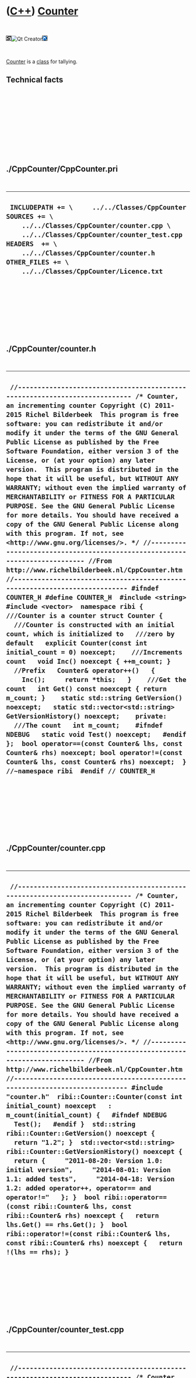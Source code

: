 
 

 

 

 

 

([C++](Cpp.md)) [Counter](CppCounter.md)
==========================================

 

![STL](PicStl.png)![Qt
Creator](PicQtCreator.png)![Lubuntu](PicLubuntu.png)

 

[Counter](CppCounter.md) is a [class](CppClass.md) for tallying.

Technical facts
---------------

 

 

 

 

 

 

./CppCounter/CppCounter.pri
---------------------------

 

  --------------------------------------------------------------------------------------------------------------------------------------------------------------------------------------------------------------------------------------------------------------------------
  ` INCLUDEPATH += \     ../../Classes/CppCounter  SOURCES += \     ../../Classes/CppCounter/counter.cpp \     ../../Classes/CppCounter/counter_test.cpp  HEADERS  += \     ../../Classes/CppCounter/counter.h  OTHER_FILES += \     ../../Classes/CppCounter/Licence.txt`
  --------------------------------------------------------------------------------------------------------------------------------------------------------------------------------------------------------------------------------------------------------------------------

 

 

 

 

 

./CppCounter/counter.h
----------------------

 

  --------------------------------------------------------------------------------------------------------------------------------------------------------------------------------------------------------------------------------------------------------------------------------------------------------------------------------------------------------------------------------------------------------------------------------------------------------------------------------------------------------------------------------------------------------------------------------------------------------------------------------------------------------------------------------------------------------------------------------------------------------------------------------------------------------------------------------------------------------------------------------------------------------------------------------------------------------------------------------------------------------------------------------------------------------------------------------------------------------------------------------------------------------------------------------------------------------------------------------------------------------------------------------------------------------------------------------------------------------------------------------------------------------------------------------------------------------------------------------------------------------------------------------------------------------------------------------------------------------------------------------------------------------------------------------------------------------------------------------------------------------------------------------------------------------------------------------------------------------------------------------------------------------------------------------
  ` //--------------------------------------------------------------------------- /* Counter, an incrementing counter Copyright (C) 2011-2015 Richel Bilderbeek  This program is free software: you can redistribute it and/or modify it under the terms of the GNU General Public License as published by the Free Software Foundation, either version 3 of the License, or (at your option) any later version.  This program is distributed in the hope that it will be useful, but WITHOUT ANY WARRANTY; without even the implied warranty of MERCHANTABILITY or FITNESS FOR A PARTICULAR PURPOSE. See the GNU General Public License for more details. You should have received a copy of the GNU General Public License along with this program. If not, see <http://www.gnu.org/licenses/>. */ //--------------------------------------------------------------------------- //From http://www.richelbilderbeek.nl/CppCounter.htm //--------------------------------------------------------------------------- #ifndef COUNTER_H #define COUNTER_H  #include <string> #include <vector>  namespace ribi {  ///Counter is a counter struct Counter {   ///Counter is constructed with an initial count, which is initialized to   ///zero by default   explicit Counter(const int initial_count = 0) noexcept;    ///Increments count   void Inc() noexcept { ++m_count; }    //Prefix   Counter& operator++()   {     Inc();     return *this;   }    ///Get the count   int Get() const noexcept { return m_count; }    static std::string GetVersion() noexcept;   static std::vector<std::string> GetVersionHistory() noexcept;    private:   ///The count   int m_count;    #ifndef NDEBUG   static void Test() noexcept;   #endif };  bool operator==(const Counter& lhs, const Counter& rhs) noexcept; bool operator!=(const Counter& lhs, const Counter& rhs) noexcept;  } //~namespace ribi  #endif // COUNTER_H`
  --------------------------------------------------------------------------------------------------------------------------------------------------------------------------------------------------------------------------------------------------------------------------------------------------------------------------------------------------------------------------------------------------------------------------------------------------------------------------------------------------------------------------------------------------------------------------------------------------------------------------------------------------------------------------------------------------------------------------------------------------------------------------------------------------------------------------------------------------------------------------------------------------------------------------------------------------------------------------------------------------------------------------------------------------------------------------------------------------------------------------------------------------------------------------------------------------------------------------------------------------------------------------------------------------------------------------------------------------------------------------------------------------------------------------------------------------------------------------------------------------------------------------------------------------------------------------------------------------------------------------------------------------------------------------------------------------------------------------------------------------------------------------------------------------------------------------------------------------------------------------------------------------------------------------------

 

 

 

 

 

./CppCounter/counter.cpp
------------------------

 

  --------------------------------------------------------------------------------------------------------------------------------------------------------------------------------------------------------------------------------------------------------------------------------------------------------------------------------------------------------------------------------------------------------------------------------------------------------------------------------------------------------------------------------------------------------------------------------------------------------------------------------------------------------------------------------------------------------------------------------------------------------------------------------------------------------------------------------------------------------------------------------------------------------------------------------------------------------------------------------------------------------------------------------------------------------------------------------------------------------------------------------------------------------------------------------------------------------------------------------------------------------------------------------------------------------------------------------------------------------------------------------------------------------------------------------------------------------------------------------------------------------------------------------------------------------------------------------------------------------------------------------------------------------------------------------------------------------------------------------------------------------
  ` //--------------------------------------------------------------------------- /* Counter, an incrementing counter Copyright (C) 2011-2015 Richel Bilderbeek  This program is free software: you can redistribute it and/or modify it under the terms of the GNU General Public License as published by the Free Software Foundation, either version 3 of the License, or (at your option) any later version.  This program is distributed in the hope that it will be useful, but WITHOUT ANY WARRANTY; without even the implied warranty of MERCHANTABILITY or FITNESS FOR A PARTICULAR PURPOSE. See the GNU General Public License for more details. You should have received a copy of the GNU General Public License along with this program. If not, see <http://www.gnu.org/licenses/>. */ //--------------------------------------------------------------------------- //From http://www.richelbilderbeek.nl/CppCounter.htm //--------------------------------------------------------------------------- #include "counter.h"  ribi::Counter::Counter(const int initial_count) noexcept   : m_count(initial_count) {   #ifndef NDEBUG   Test();   #endif }  std::string ribi::Counter::GetVersion() noexcept {   return "1.2"; }  std::vector<std::string> ribi::Counter::GetVersionHistory() noexcept {   return {     "2011-08-20: Version 1.0: initial version",     "2014-08-01: Version 1.1: added tests",     "2014-04-18: Version 1.2: added operator++, operator== and operator!="   }; }  bool ribi::operator==(const ribi::Counter& lhs, const ribi::Counter& rhs) noexcept {   return lhs.Get() == rhs.Get(); }  bool ribi::operator!=(const ribi::Counter& lhs, const ribi::Counter& rhs) noexcept {   return !(lhs == rhs); }`
  --------------------------------------------------------------------------------------------------------------------------------------------------------------------------------------------------------------------------------------------------------------------------------------------------------------------------------------------------------------------------------------------------------------------------------------------------------------------------------------------------------------------------------------------------------------------------------------------------------------------------------------------------------------------------------------------------------------------------------------------------------------------------------------------------------------------------------------------------------------------------------------------------------------------------------------------------------------------------------------------------------------------------------------------------------------------------------------------------------------------------------------------------------------------------------------------------------------------------------------------------------------------------------------------------------------------------------------------------------------------------------------------------------------------------------------------------------------------------------------------------------------------------------------------------------------------------------------------------------------------------------------------------------------------------------------------------------------------------------------------------------

 

 

 

 

 

./CppCounter/counter\_test.cpp
------------------------------

 

  ---------------------------------------------------------------------------------------------------------------------------------------------------------------------------------------------------------------------------------------------------------------------------------------------------------------------------------------------------------------------------------------------------------------------------------------------------------------------------------------------------------------------------------------------------------------------------------------------------------------------------------------------------------------------------------------------------------------------------------------------------------------------------------------------------------------------------------------------------------------------------------------------------------------------------------------------------------------------------------------------------------------------------------------------------------------------------------------------------------------------------------------------------------------------------------------------------------------------------------------------------------------------------------------------------------------------------------------------------------------------------------------------------------------------------------------------------------------------------------------------------------------------------------------------------------------------------------------------------------------------------------------------------------------------------------------------------------------------------------------------------------------------------------------------------------------------------------------------------------------------------------------------------------------------------------------------------------------------------------------------------------------------------------------------------------------------------------------------------------------------------------------------------------------------
  ` //--------------------------------------------------------------------------- /* Counter, an incrementing counter Copyright (C) 2011-2015 Richel Bilderbeek  This program is free software: you can redistribute it and/or modify it under the terms of the GNU General Public License as published by the Free Software Foundation, either version 3 of the License, or (at your option) any later version.  This program is distributed in the hope that it will be useful, but WITHOUT ANY WARRANTY; without even the implied warranty of MERCHANTABILITY or FITNESS FOR A PARTICULAR PURPOSE. See the GNU General Public License for more details. You should have received a copy of the GNU General Public License along with this program. If not, see <http://www.gnu.org/licenses/>. */ //--------------------------------------------------------------------------- //From http://www.richelbilderbeek.nl/CppCounter.htm //--------------------------------------------------------------------------- #ifndef NDEBUG  #include "counter.h"  #include <cassert>  #include "testtimer.h" #include "trace.h"  void ribi::Counter::Test() noexcept {   {     static bool is_tested{false};     if (is_tested) return;     is_tested = true;   }   const TestTimer test_timer(__func__,__FILE__,1.0);   const bool verbose{false};   if (verbose) { TRACE("Default-construction must have value zero"); }   {     const Counter c;     assert(c.Get() == 0);   }   if (verbose) { TRACE("Construction with value must return it"); }   {     const Counter c(42);     assert(c.Get() == 42);   }   if (verbose) { TRACE("Increment must increment"); }   {     Counter c;     const int old_value = c.Get();     c.Inc();     assert(c.Get() == old_value + 1);   }   if (verbose) { TRACE("operator++ must increment"); }   {     Counter c;     const int old_value = c.Get();     ++c;     assert(c.Get() == old_value + 1);   }   if (verbose) { TRACE("operator=="); }   {     Counter c;     Counter d;     assert(c == d);   }   if (verbose) { TRACE("operator!="); }   {     Counter c;     Counter d;     ++c;     assert(c != d);   } } #endif`
  ---------------------------------------------------------------------------------------------------------------------------------------------------------------------------------------------------------------------------------------------------------------------------------------------------------------------------------------------------------------------------------------------------------------------------------------------------------------------------------------------------------------------------------------------------------------------------------------------------------------------------------------------------------------------------------------------------------------------------------------------------------------------------------------------------------------------------------------------------------------------------------------------------------------------------------------------------------------------------------------------------------------------------------------------------------------------------------------------------------------------------------------------------------------------------------------------------------------------------------------------------------------------------------------------------------------------------------------------------------------------------------------------------------------------------------------------------------------------------------------------------------------------------------------------------------------------------------------------------------------------------------------------------------------------------------------------------------------------------------------------------------------------------------------------------------------------------------------------------------------------------------------------------------------------------------------------------------------------------------------------------------------------------------------------------------------------------------------------------------------------------------------------------------------------

 

 

 

 

 

 

